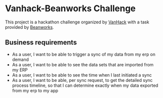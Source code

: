 # Vanhack-Beanworks Challenge

This project is a hackathon challenge organized by [VanHack](https://www.vanhack.com/) with a task provided by [Beanworks](https://www.beanworks.com/).


## Business requirements

- As a user, I want to be able to trigger a sync of my data from my erp on demand
- As a user, I want to be able to see the data sets that are imported from my ERP
- As a user, I want to be able to see the time when I last initiated a sync
- As a user, I want to be able, per sync request, to get the detailed sync process timeline, so
that I can determine exactly when my data exported from my erp to my app


